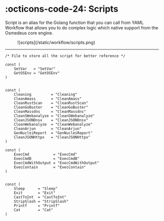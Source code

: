 # :octicons-code-24: Scripts

<p aligh="center">
Script is an alias for the Golang function that you can call from YAML Workflow that allows you to do complex logic which native support from the Osmedeus core engine.
</p>


<figure markdown> 
    ![scripts](/static/workflow/scripts.png)
</figure>

***

```golang
/* File to store all the script for better reference */

const (
	SetVar   = "SetVar"
	GetOSEnv = "GetOSEnv"
)


const (
	Cleaning         = "Cleaning"
	CleanAmass       = "CleanAmass"
	CleanRustScan    = "CleanRustScan"
	CleanGoBuster    = "CleanGoBuster"
	CleanMassdns     = "CleanMassdns"
	CleanSWebanalyze = "CleanSWebanalyze"
	CleanJSONDnsx    = "CleanJSONDnsx"
	CleanWebanalyze  = "CleanWebanalyze"
	CleanArjun       = "CleanArjun"
	GenNucleiReport  = "GenNucleiReport"
	CleanJSONHttpx   = "CleanJSONHttpx"
)

const (
	ExecCmd           = "ExecCmd"
	ExecCmdB          = "ExecCmdB"
	ExecCmdWithOutput = "ExecCmdWithOutput"
	ExecContain       = "ExecContain"
)


const (
    Sleep      = "Sleep"
    Exit       = "Exit"
    CastToInt  = "CastToInt"
    StripSlash = "StripSlash"
    Printf     = "Printf"
    Cat        = "Cat"
)

```